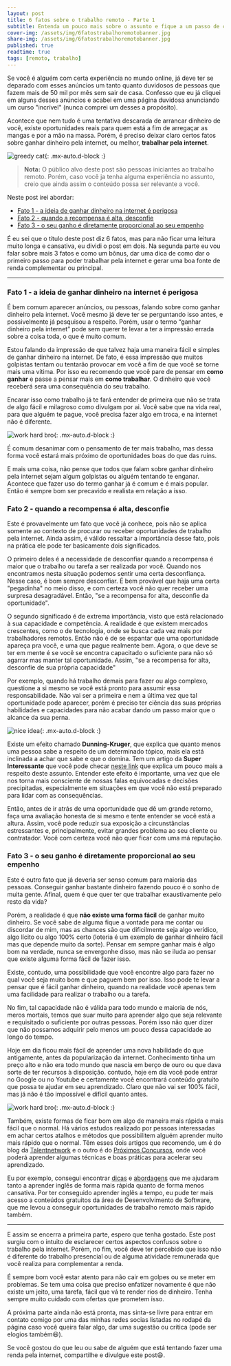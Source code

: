 ```yaml
---
layout: post
title: 6 fatos sobre o trabalho remoto - Parte 1
subtitle: Entenda um pouco mais sobre o assunto e fique a um passo de conseguir uma boa renda alternativa ou principal
cover-img: /assets/img/6fatostrabalhoremotobanner.jpg
share-img: /assets/img/6fatostrabalhoremotobanner.jpg
published: true
readtime: true
tags: [remoto, trabalho]
---
```


Se você é alguém com certa experiência no mundo online, já deve ter se deparado
com esses anúncios um tanto quanto duvidosos de pessoas que fazem mais de 50 mil
por mês sem sair de casa. Confesso que eu já cliquei em alguns desses anúncios e acabei
em uma página duvidosa anunciando um curso "incrível" (nunca comprei um desses a
propósito).

Acontece que nem tudo é uma tentativa descarada de arrancar dinheiro de você, existe oportunidades reais para quem está a fim de arregaçar as mangas e por a mão na massa. Porém, é preciso deixar claro certos fatos sobre ganhar dinheiro pela internet, ou melhor, **trabalhar pela internet**.

![greedy cat](/assets/img/money-dont-touch.gif){: .mx-auto.d-block :}

> **Nota:** O público alvo deste post são pessoas iniciantes ao trabalho remoto. Porém, caso você ja tenha alguma experiência no assunto, creio que ainda assim o conteúdo possa ser relevante a você.

Neste post irei abordar:
- [Fato 1 - a ideia de ganhar dinheiro na internet é perigosa](#fato-1---a-ideia-de-ganhar-dinheiro-na-internet-é-perigosa)
- [Fato 2 - quando a recompensa é alta, desconfie](#fato-2---quando-a-recompensa-é-alta-desconfie)
- [Fato 3 - o seu ganho é diretamente proporcional ao seu empenho](#fato-3---o-seu-ganho-é-diretamente-proporcional-ao-seu-empenho)

É eu sei que o título deste post diz 6 fatos, mas para não ficar uma leitura muito longa e cansativa, eu dividi o post em dois. Na segunda parte eu vou falar sobre mais 3 fatos e como um bônus, dar uma dica de como dar o primeiro passo para poder trabalhar pela internet e gerar uma boa fonte de renda complementar ou principal.

-------

### Fato 1 - a ideia de ganhar dinheiro na internet é perigosa

É bem comum aparecer anúncios, ou pessoas, falando sobre como ganhar dinheiro pela internet. Você mesmo já deve ter se perguntando isso antes, e possivelmente já pesquisou a respeito. Porém, usar o termo “ganhar dinheiro pela internet” pode sem querer te levar a ter a impressão errada sobre a coisa toda, o que é muito comum.

Estou falando da impressão de que talvez haja uma maneira fácil e simples de ganhar dinheiro na internet. De fato, é essa impressão que muitos golpistas tentam ou tentarão provocar em você a fim de que você se torne mais uma vítima. Por isso eu recomendo que você pare de pensar em **como ganhar** e passe a pensar mais em **como trabalhar**. O dinheiro que você receberá sera uma consequência do seu trabalho.

Encarar isso como trabalho já te fará entender de primeira que não se trata de algo fácil e milagroso como divulgam por ai. Você sabe que na vida real, para que alguém te pague, você precisa fazer algo em troca, e na internet não é diferente.

![work hard bro](/assets/img/deadline-work-hard.gif){: .mx-auto.d-block :}  

É comum desanimar com o pensamento de ter mais trabalho, mas dessa forma você estará mais próximo de oportunidades boas do que das ruins.

E mais uma coisa, não pense que todos que falam sobre ganhar dinheiro pela internet sejam algum golpistas ou alguém tentando te enganar. Acontece que fazer uso do termo ganhar já é comum e é mais popular. Então é sempre bom ser precavido e realista em relação a isso.

### Fato 2 - quando a recompensa é alta, desconfie

Este é provavelmente um fato que você já conhece, pois não se aplica somente ao contexto de procurar ou receber oportunidades de trabalho pela internet. Ainda assim, é válido ressaltar a importância desse fato, pois na prática ele pode ter basicamente dois significados.

O primeiro deles é a necessidade de desconfiar quando a recompensa é maior que o trabalho ou tarefa a ser realizada por você. Quando nos encontramos nesta situação podemos sentir uma certa desconfiança. Nesse caso, é bom sempre desconfiar. É bem provável que haja uma certa "pegadinha" no meio disso, e com certeza você não quer receber uma surpresa desagradável. Então, "se a recompensa for alta, desconfie da oportunidade".

O segundo significado é de extrema importância, visto que está relacionado à sua capacidade e competência. A realidade é que existem mercados crescentes, como o de tecnologia, onde se busca cada vez mais por trabalhadores remotos. Então não é de se espantar que uma oportunidade apareça pra você, e uma que pague realmente bem. Agora, o que deve se ter em mente é se você se encontra capacitado o suficiente para não só agarrar mas manter tal oportunidade. Assim, "se a recompensa for alta, desconfie de sua própria capacidade"

Por exemplo, quando há trabalho demais para fazer ou algo complexo, questione a si mesmo se você está pronto para assumir essa responsabilidade. Não vai ser a primeira e nem a última vez que tal oportunidade pode aparecer, porém é preciso ter ciência das suas próprias habilidades e capacidades para não acabar dando um passo maior que o alcance da sua perna.

![nice idea](/assets/img/feel-me-think-about-it.gif){: .mx-auto.d-block :}

Existe um efeito chamado **Dunning-Kruger**, que explica que quanto menos uma pessoa sabe a respeito de um determinado tópico, mais ela está inclinada a achar que sabe e que o domina. Tem um artigo da **Super Interessante** que você pode checar [neste link](https://super.abril.com.br/comportamento/o-efeito-dunning-kruger-quanto-menos-uma-pessoa-sabe-mais-ela-acha-que-sabe/) que explica um pouco mais a respeito deste assunto. Entender este efeito é importante, uma vez que ele nos torna mais consciente de nossas falas equivocadas e decisões precipitadas, especialmente em situações em que você não está preparado para lidar com as consequências.

Então, antes de ir atrás de uma oportunidade que dê um grande retorno, faça uma avaliação honesta de si mesmo e tente entender se você está a altura. Assim, você pode reduzir sua exposição a circunstâncias estressantes e, principalmente, evitar grandes problema ao seu cliente ou contratador. Você com certeza você não quer ficar com uma má reputação.

### Fato 3 - o seu ganho é diretamente proporcional ao seu empenho

Este é outro fato que já deveria ser senso comum para maioria das pessoas. Conseguir ganhar bastante dinheiro fazendo pouco é o sonho de muita gente. Afinal, quem é que quer ter que trabalhar exaustivamente pelo resto da vida?

Porém, a realidade é que **não existe uma forma fácil** de ganhar muito dinheiro. Se você sabe de alguma fique a vontade para me contar ou discordar de mim, mas as chances são que dificilmente seja algo verídico, algo lícito ou algo 100% certo (loteria é um exemplo de ganhar dinheiro fácil mas que depende muito da sorte). Pensar em sempre ganhar mais é algo bom na verdade, nunca se envergonhe disso, mas não se iluda ao pensar que existe alguma forma fácil de fazer isso.

Existe, contudo, uma possibilidade que você encontre algo para fazer no qual você seja muito bom e que paguem bem por isso. Isso pode te levar a pensar que é fácil ganhar dinheiro, quando na realidade você apenas tem uma facilidade para realizar o trabalho ou a tarefa.

No fim, tal capacidade não é válida para todo mundo e maioria de nós, meros mortais, temos que suar muito para aprender algo que seja relevante e requisitado o suficiente por outras pessoas. Porém isso não quer dizer que não possamos adquirir pelo menos um pouco dessa capacidade ao longo do tempo.

Hoje em dia ficou mais fácil de aprender uma nova habilidade do que antigamente, antes da popularização da internet. Conhecimento tinha um preço alto e não era todo mundo que nascia em berço de ouro ou que dava sorte de ter recursos à disposição. contudo, hoje em dia você pode entrar no Google ou no Youtube e certamente você encontrará conteúdo gratuito que possa te ajudar em seu aprendizado. Claro que não vai ser 100% fácil, mas já não é tão impossível e difícil quanto antes.

![work hard bro](/assets/img/books-the-book.gif){: .mx-auto.d-block :}

Também, existe formas de ficar bom em algo de maneira mais rápida e mais fácil que o normal. Há vários estudos realizado por pessoas interessadas em achar certos atalhos e métodos que possibilitem alguém aprender muito mais rápido que o normal. Têm esses dois artigos que recomendo, um é do blog da [Talentnetwork](https://rockcontent.com/br/talent-blog/como-aprender-rapido/) e o outro é do [Próximos Concursos](https://www.proximosconcursos.com/como-aprender-mais-rapido/), onde você poderá aprender algumas técnicas e boas práticas para acelerar seu aprendizado.

Eu por exemplo, consegui encontrar [dicas](https://www.youtube.com/watch?v=b3hAE_RQjJ8) e [abordagens](https://www.youtube.com/watch?v=STq7LERwZOw) que me ajudaram tanto a aprender inglês de forma mais rápida quanto de forma menos cansativa. Por ter conseguido aprender inglês a tempo, eu pude ter mais acesso a conteúdos gratuitos da área de Desenvolvimento de Software, que me levou a conseguir oportunidades de trabalho remoto mais rápido também.

----

E assim se encerra a primeira parte, espero que tenha gostado. Este post surgiu com o intuito de esclarecer certos aspectos confusos sobre o trabalho pela internet. Porém, no fim, você deve ter percebido que isso não é diferente do trabalho presencial ou de alguma atividade remunerada que você realiza para complementar a renda.

É sempre bom você estar atento para não cair em golpes ou se meter em problemas. Se tem uma coisa que preciso enfatizer novamente é que não existe um jeito, uma tarefa, fácil que vá te render rios de dinheiro. Tenha sempre muito cuidado com ofertas que prometem isso.

A próxima parte ainda não está pronta, mas sinta-se livre para entrar em contato comigo por uma das minhas redes socias listadas no rodapé da página caso você queira falar algo, dar uma sugestão ou crítica (pode ser elogios também😆).

Se você gostou do que leu ou sabe de alguém que está tentando fazer uma renda pela internet,  compartilhe e divulgue este post😄.
